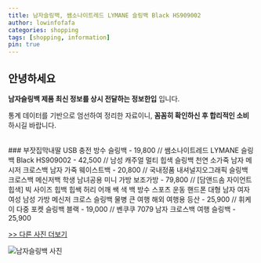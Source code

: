 ```yaml
---
title: 남자슬링백, 쌤소나이트레드 LYMANE 슬링백 Black HS909002
author: lowinfofafa
categories: shopping
tags: [shopping, information]
pin: true
---
```


## 안녕하세요

**남자슬링백 제품 최신 정보를 상시 전달하는 정보한입** 입니다.

통계 데이터를 기반으로 엄선하여 정리한 자료이니, **꼼꼼히 확인하신 후 합리적인 소비**하시길 바랍니다.

<br >
### 부잣집막내딸 USB 충전 방수 슬링백 - 19,800 // 쌤소나이트레드 LYMANE 슬링백 Black HS909002 - 42,500 // 남성 캐주얼 멀티 힙색 슬링백 천연 소가죽 남자 메시저 크로스백 남자 가죽 웨이스트백 - 20,800 // 국내정품 내셔널지오그래픽 슬링백 크로스백 메신저백 학생 남녀공용 미니 가방 보조가방 - 79,800 // [담앤드솜 자이언트 힙색] 빅 사이즈 힙백 힙쌕 허리 어깨 쌕 색 백 방수 스포츠 운동 핸드폰 대형 남자 여자 여성 남성 가방 메신저 크로스 슬링백 물병 큰 여행 해외 여행용 등산 - 25,900 // 휘케이 다중 포켓 슬링백 블랙 - 19,000 // 벤쿠쿠 7079 남자 크로스백 여행 슬링백 - 25,900

[>> 다른 사진 더보기](https://chengsprint.mycafe24.com/40%eb%8c%80-%ec%97%ac%ec%84%b1-%eb%82%a8%ec%84%b1%ec%9d%b4-%eb%a7%8e%ec%9d%b4-%ec%b0%be%eb%8a%94-%eb%82%a8%ec%9e%90%ec%8a%ac%eb%a7%81%eb%b0%b1-best-10-%ec%86%8c%ea%b0%9c/)

![남자슬링백 사진](https://thumbnail10.coupangcdn.com/thumbnails/remote/230x230ex/image/vendor_inventory/94eb/606a26887c5eb01ef24e963dde246e60ebda46065db8027b20d3c917c1c8.jpg)
                                